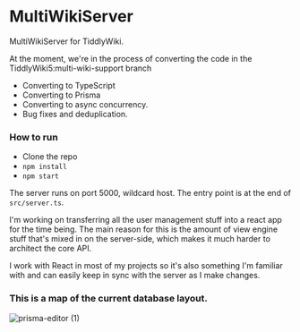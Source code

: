 # MultiWikiServer

MultiWikiServer for TiddlyWiki. 

At the moment, we're in the process of converting the code in the TiddlyWiki5:multi-wiki-support branch

- Converting to TypeScript
- Converting to Prisma
- Converting to async concurrency.
- Bug fixes and deduplication.

### How to run

- Clone the repo
- `npm install`
- `npm start`

The server runs on port 5000, wildcard host. The entry point is at the end of `src/server.ts`.

I'm working on transferring all the user management stuff into a react app for the time being. The main reason for this is the amount of view engine stuff that's mixed in on the server-side, which makes it much harder to architect the core API. 

I work with React in most of my projects so it's also something I'm familiar with and can easily keep in sync with the server as I make changes.

### This is a map of the current database layout.

![prisma-editor (1)](https://github.com/user-attachments/assets/607868ac-5f5c-4e83-b1fe-4b1d37fdb3b4)
